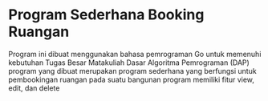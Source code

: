 # Program Sederhana Booking Ruangan
Program ini dibuat menggunakan bahasa pemrograman Go untuk memenuhi kebutuhan Tugas Besar Matakuliah Dasar Algoritma Pemrograman (DAP)
program yang dibuat merupakan program sederhana yang berfungsi untuk pembookingan ruangan pada suatu bangunan
program memiliki fitur view, edit, dan delete
